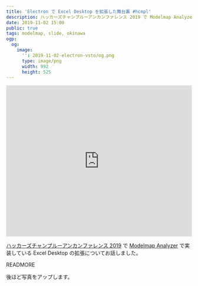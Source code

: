 ```yaml
---
title: 'Electron で Excel Desktop を拡張した舞台裏 #hcmpl'
description: ハッカーズチャンプルーアンカンファレンス 2019 で Modelmap Analyzer で実装している Excel Desktop の拡張についてお話しました。
date: 2019-11-02 15:00
public: true
tags: modelmap, slide, okinawa
ogp:
  og:
    image:
      '': 2019-11-02-electron-vsto/og.png
      type: image/png
      width: 992
      height: 525
---
```


<iframe src="https://docs.google.com/presentation/d/e/2PACX-1vR9RiIzpEDBWHzMeJOtSOCiVcs_-MmX7ZObUdTgr_69F039Og2iKQdrW6bAbPFY3C-bRNMYKJUuc17h/embed?start=false&loop=false&delayms=3000" frameborder="0" width="100%" height="410" allowfullscreen="true" mozallowfullscreen="true" webkitallowfullscreen="true"></iframe>

[ハッカーズチャンプルーアンカンファレンス 2019] で [Modelmap Analyzer] で実装している Excel Desktop の拡張についてお話しました。

READMORE

後ほど写真をアップします。

[ハッカーズチャンプルーアンカンファレンス 2019]: https://hackers-champloo.doorkeeper.jp/events/96707
[Modelmap Analyzer]: https://modelmap.co/ja/
